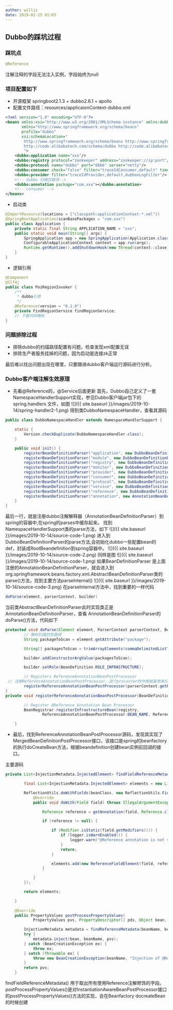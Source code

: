 ```yaml
---
author: willis
date: 2019-02-25 01:03
---
```


##  Dubbo的踩坑过程
### 踩坑点
```java
@Reference
```
注解注释的字段无法注入实例，字段始终为null

### 项目配置如下
- 开源框架
springboot2.1.3 + dubbo2.6.1 + apollo 
- 配置文件路径：resources/applicaionContext-dubbo.xml
```xml
<?xml version="1.0" encoding="UTF-8"?>
<beans xmlns:xsi="http://www.w3.org/2001/XMLSchema-instance" xmlns:dubbo="http://code.alibabatech.com/schema/dubbo"
       xmlns="http://www.springframework.org/schema/beans"
       profile="dubbo"
       xsi:schemaLocation="
        http://www.springframework.org/schema/beans http://www.springframework.org/schema/beans/spring-beans.xsd
        http://code.alibabatech.com/schema/dubbo http://code.alibabatech.com/schema/dubbo/dubbo.xsd
        ">
    <dubbo:application name="xxx"/>
    <dubbo:registry protocol="zookeeper" address="zookeeper://ip:port"/>
    <dubbo:protocol name="dubbo" port="6666" server="netty"/>
    <dubbo:consumer check="false" filter="traceIdConsumer,default" timeout="5000" retries="0"/>
    <dubbo:provider filter="traceIdProvider,default,dubboxLogFilter"/>
    <!-- dubbo 扫描包路径-->
    <dubbo:annotation package="com.xxx"></dubbo:annotation>
    <!-- consumer -->
</beans>
```
- 启动类
``` java
@ImportResource(locations = {"classpath:applicationContext-*.xml"})
@SpringBootApplication(scanBasePackages = "com.xxx")
public class Application {
    private static final String APPLICATION_NAME = "xxx";
    public static void main(String[] args) {
        SpringApplication app = new SpringApplication(Application.class);
        ConfigurableApplicationContext context = app.run(args);
        Runtime.getRuntime().addShutdownHook(new Thread(context::close));
    }
}
```
- 逻辑引用
```java
@Component
@Slf4j
public class PoiRegionInvoker {
	/**
	 * dubbo引用
	 */
    @Reference(version = "0.1.0")
    private FindRegionService findRegionService;
    // 下面代码略啦
}
```
### 问题排除过程
- 排除dubbo的扫描路径配置有问题，检查发现xml配置无误
- 排除生产者服务挂掉的问题，因为启动是连接zk正常

最后难以找出问题出现在哪里，只要跟进dubbo客户端运行源码进行分析。

### Dubbo客户端注解生效原理
- 先看@Reference的，@Service后面更新
首先，Dubbo自己定义了一套NamespaceHandlerSupport实现，参见Dubbo客户端jar包下的spring.handlers 文件，如图
![]({{ site.baseurl }}/images/2019-10-14/spring-handler2-1.png)
得到类DubboNamespaceHandler，查看其源码
```java
public class DubboNamespaceHandler extends NamespaceHandlerSupport {

    static {
        Version.checkDuplicate(DubboNamespaceHandler.class);
    }

    public void init() {
        registerBeanDefinitionParser("application", new DubboBeanDefinitionParser(ApplicationConfig.class, true));
        registerBeanDefinitionParser("module", new DubboBeanDefinitionParser(ModuleConfig.class, true));
        registerBeanDefinitionParser("registry", new DubboBeanDefinitionParser(RegistryConfig.class, true));
        registerBeanDefinitionParser("monitor", new DubboBeanDefinitionParser(MonitorConfig.class, true));
        registerBeanDefinitionParser("provider", new DubboBeanDefinitionParser(ProviderConfig.class, true));
        registerBeanDefinitionParser("consumer", new DubboBeanDefinitionParser(ConsumerConfig.class, true));
        registerBeanDefinitionParser("protocol", new DubboBeanDefinitionParser(ProtocolConfig.class, true));
        registerBeanDefinitionParser("service", new DubboBeanDefinitionParser(ServiceBean.class, true));
        registerBeanDefinitionParser("reference", new DubboBeanDefinitionParser(ReferenceBean.class, false));
        registerBeanDefinitionParser("annotation", new AnnotationBeanDefinitionParser());
    }
}
```
最后一行，就是注册dubbo注解解释器（AnnotationBeanDefinitionParser）到spring的容器中,在spring的parses中缓存起来。
找到NamespaceHandlerSupport类的parse方法，如下
![]({{ site.baseurl }}/images/2019-10-14/source-code-1.png)
进入到DubboBeanDefinitionParser的parse方法,会初始化dubbo一些配置bean的def，封装成RootBeandefinition到spring容器中。
![]({{ site.baseurl }}/images/2019-10-14/source-code-2.png)
同样是图
![]({{ site.baseurl }}/images/2019-10-14/source-code-1.png)
如果BeanDefinitionParser 是上面注册的AnnotationBeanDefinitionParser，就会进入到
org.springframework.beans.factory.xml.AbstractBeanDefinitionParser类的parse()方法，找到主要方法parseInternal()
![]({{ site.baseurl }}/images/2019-10-14/source-code-3.png)
在parseInternal方法中，找到重要的一样代码
```java
doParse(element, parserContext, builder)
```
当前类AbstractBeanDefinitionParser此时实现类正是 AnnotationBeanDefinitionParser，查看
AnnotationBeanDefinitionParser的doParse()方法，代码如下
```java
protected void doParse(Element element, ParserContext parserContext, BeanDefinitionBuilder builder) {
		// 解析扫描的包路径
        String packageToScan = element.getAttribute("package");

        String[] packagesToScan = trimArrayElements(commaDelimitedListToStringArray(packageToScan));

        builder.addConstructorArgValue(packagesToScan);

        builder.setRole(BeanDefinition.ROLE_INFRASTRUCTURE);

        // Registers ReferenceAnnotationBeanPostProcessor
 // 注册ReferenceAnnotationBeanPostProcessor，这个processor的作用就是用来扫描springbean中含有Reference注解的字段并进行赋值处理的处理器
 		registerReferenceAnnotationBeanPostProcessor(parserContext.getRegistry());
}
private void registerReferenceAnnotationBeanPostProcessor(BeanDefinitionRegistry registry) {

        // Register @Reference Annotation Bean Processor
        BeanRegistrar.registerInfrastructureBean(registry,
                ReferenceAnnotationBeanPostProcessor.BEAN_NAME, ReferenceAnnotationBeanPostProcessor.class);

    }
```
- 最后，找到ReferenceAnnotationBeanPostProcessor源码，发现其实现了MergedBeanDefinitionPostProcessor接口，该接口是spring的beanfactory的执行doCreateBean方法，根据beandefinition创建bean实例前回调的接口。

主要源码
```java
private List<InjectionMetadata.InjectedElement> findFieldReferenceMetadata(final Class<?> beanClass) {

        final List<InjectionMetadata.InjectedElement> elements = new LinkedList<InjectionMetadata.InjectedElement>();

        ReflectionUtils.doWithFields(beanClass, new ReflectionUtils.FieldCallback() {
            @Override
            public void doWith(Field field) throws IllegalArgumentException, IllegalAccessException {

                Reference reference = getAnnotation(field, Reference.class);

                if (reference != null) {

                    if (Modifier.isStatic(field.getModifiers())) {
                        if (logger.isWarnEnabled()) {
                            logger.warn("@Reference annotation is not supported on static fields: " + field);
                        }
                        return;
                    }

                    elements.add(new ReferenceFieldElement(field, reference));
                }

            }
        });

        return elements;

    }
    
    @Override
    public PropertyValues postProcessPropertyValues(
            PropertyValues pvs, PropertyDescriptor[] pds, Object bean, String beanName) throws BeanCreationException {

        InjectionMetadata metadata = findReferenceMetadata(beanName, bean.getClass(), pvs);
        try {
            metadata.inject(bean, beanName, pvs);
        } catch (BeanCreationException ex) {
            throw ex;
        } catch (Throwable ex) {
            throw new BeanCreationException(beanName, "Injection of @Reference dependencies failed", ex);
        }
        return pvs;
    }
```
findFieldReferenceMetadata() 用于取出所有使用Reference注解修饰的字段。
postProcessPropertyValues()是对InstantiationAwareBeanPostProcessor接口的postProcessPropertyValues()方法的实现，会在Beanfactory  docreateBean 的时候创建